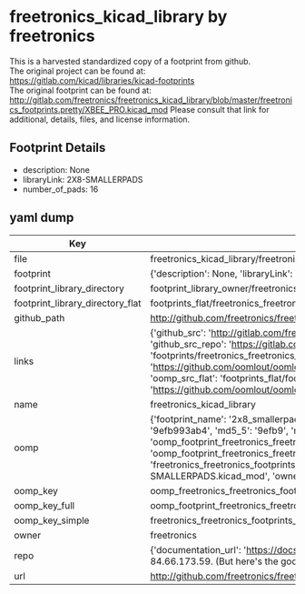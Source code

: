 # freetronics_kicad_library by freetronics  
This is a harvested standardized copy of a footprint from github.  
The original project can be found at:  
https://gitlab.com/kicad/libraries/kicad-footprints  
The original footprint can be found at:
http://gitlab.com/freetronics/freetronics_kicad_library/blob/master/freetronics_footprints.pretty/XBEE_PRO.kicad_mod
Please consult that link for additional, details, files, and license information.  
## Footprint Details
* description: None  
* libraryLink: 2X8-SMALLERPADS  
* number_of_pads: 16  
## yaml dump  
| Key | Value |  
| --- | --- |  
| file | freetronics_kicad_library/freetronics_footprints.pretty/2X8-SMALLERPADS.kicad_mod |  
| footprint | {'description': None, 'libraryLink': '2X8-SMALLERPADS', 'number_of_pads': 16} |  
| footprint_library_directory | footprint_library_owner/freetronics_freetronics_kicad_library |  
| footprint_library_directory_flat | footprints_flat/freetronics_freetronics_footprints_2x8_smallerpads/working |  
| github_path | http://github.com/freetronics/freetronics_kicad_library/blob/master/freetronics_footprints.pretty/2X8-SMALLERPADS.kicad_mod |  
| links | {'github_src': 'http://gitlab.com/freetronics/freetronics_kicad_library/blob/master/freetronics_footprints.pretty/XBEE_PRO.kicad_mod', 'github_src_repo': 'https://gitlab.com/kicad/libraries/kicad-footprints', 'oomp_bot': 'footprints/freetronics_freetronics_footprints_2x8_smallerpads/working', 'oomp_bot_github': 'https://github.com/oomlout/oomlout_oomp_footprint_bot/tree/main/footprints/freetronics_freetronics_footprints_2x8_smallerpads/working', 'oomp_src_flat': 'footprints_flat/footprints_flat/freetronics_freetronics_footprints_2x8_smallerpads/working', 'oomp_src_flat_github': 'https://github.com/oomlout/oomlout_oomp_footprint_src/tree/main/footprints_flat/freetronics_freetronics_footprints_2x8_smallerpads/working'} |  
| name | freetronics_kicad_library |  
| oomp | {'footprint_name': '2x8_smallerpads', 'library_name': 'freetronics_footprints', 'md5': '9efb993ab417c2a9b6f84890fffc6a76', 'md5_10': '9efb993ab4', 'md5_5': '9efb9', 'md5_6': '9efb99', 'oomp_key': 'oomp_freetronics_freetronics_footprints_2x8_smallerpads', 'oomp_key_extra': 'oomp_footprint_freetronics_freetronics_footprints_2x8_smallerpads', 'oomp_key_full': 'oomp_footprint_freetronics_freetronics_footprints_2x8_smallerpads_9efb99', 'oomp_key_simple': 'freetronics_freetronics_footprints_2x8_smallerpads', 'original_filename': 'freetronics_kicad_library/freetronics_footprints.pretty/2X8-SMALLERPADS.kicad_mod', 'owner_name': 'freetronics'} |  
| oomp_key | oomp_freetronics_freetronics_footprints_2x8_smallerpads |  
| oomp_key_full | oomp_footprint_freetronics_freetronics_footprints_2x8_smallerpads |  
| oomp_key_simple | freetronics_freetronics_footprints_2x8_smallerpads |  
| owner | freetronics |  
| repo | {'documentation_url': 'https://docs.github.com/rest/overview/resources-in-the-rest-api#rate-limiting', 'message': "API rate limit exceeded for 84.66.173.59. (But here's the good news: Authenticated requests get a higher rate limit. Check out the documentation for more details.)"} |  
| url | http://github.com/freetronics/freetronics_kicad_library |  

